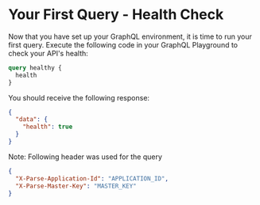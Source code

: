 # Your First Query - Health Check

Now that you have set up your GraphQL environment, it is time to run your first query. Execute the following code in your GraphQL Playground to check your API's health:

```graphql
query healthy {
  health
}
```

You should receive the following response:

```json
{
  "data": {
    "health": true
  }
}
```

Note: Following header was used for the query
```json
{
  "X-Parse-Application-Id": "APPLICATION_ID",
  "X-Parse-Master-Key": "MASTER_KEY"
}
```
